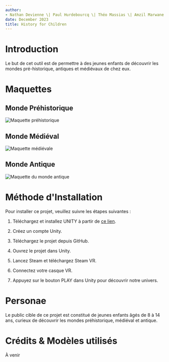 ```yaml
---
author:
- Nathan Devienne \| Paul Hurdebourcq \| Théo Massias \| Amzil Marwane
date: December 2023
title: History for Children
---
```


# Introduction

Le but de cet outil est de permettre à des jeunes enfants de découvrir
les mondes pré-historique, antiques et médiévaux de chez eux.

# Maquettes

## Monde Préhistorique

![Maquette
préhistorique](https://raw.githubusercontent.com/Akvir03/HistoryForChildren/main/Documentation/Maquette/Pré-histoire%201ere%20personne.png)

## Monde Médiéval

![Maquette
médiévale](https://raw.githubusercontent.com/Akvir03/HistoryForChildren/main/Documentation/Maquette/Epoque%20médiévale.png)

## Monde Antique

![Maquette du monde
antique](https://raw.githubusercontent.com/Akvir03/HistoryForChildren/main/Documentation/Maquette/Antiquité.png)

# Méthode d'Installation

Pour installer ce projet, veuillez suivre les étapes suivantes :

1.  Téléchargez et installez UNITY à partir de [ce lien](https://public-cdn.cloud.unity3d.com/hub/prod/UnityHubSetup.exe).

2.  Créez un compte Unity.

3.  Téléchargez le projet depuis GitHub.

4.  Ouvrez le projet dans Unity.

5.  Lancez Steam et téléchargez Steam VR.

6.  Connectez votre casque VR.

7.  Appuyez sur le bouton PLAY dans Unity pour découvrir notre univers.

# Personae

Le public cible de ce projet est constitué de jeunes enfants âgés de 8 à
14 ans, curieux de découvrir les mondes préhistorique, médiéval et
antique.

# Crédits & Modèles utilisés

À venir
